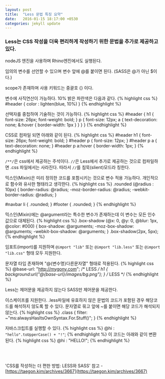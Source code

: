```yaml
---
layout: post
title:  "Less 문법 특징 요약"
date:   2016-01-15 18:17:00 +0530
categories: jekyll update
---
```


### Less는 CSS 작성을 더욱 편리하게 작성하기 위한 문법을 추가로 제공하고 있다.
nodeJS 엔진을 사용하며 Rhino엔진에서도 실행된다.<br>

임의의 변수를 선언할 수 있으며 변수 앞에 @를 붙이면 된다. (SASS은 @가 아닌 $이다.)<br>

scope가 존재하며 사용 키워드는 중괄호 {} 이다.<br>

변수에 사직연산이 가능하다. 10% 밝은 파란색은 다음과 같다.
{% highlight css %}
  #header { color : lighten(blue, 10%) }
{% endhighlight %}

선택자를 중첩하여 기술하는 것이 가능하다.
{% highlight css %}
  #header {
    h1 {
      font-size: 26px;
      font-weight: bold;
    }
    p { font-size: 12px;
      a { text-decoration: none;
        &:hover { border-width: 1px }
      }
    }
  }
{% endhighlight %}

CSS로 컴파일 되면 아래와 같이 된다.
{% highlight css %}
  #header h1 {
    font-size: 26px;
    font-weight: bold;
  }
  #header p {
    font-size: 12px;
  }
  #header p a {
    text-decoration: none;
  }
  #header p a:hover {
    border-width: 1px;
  }
{% endhighlight %}

```/**/```은 css에서 제공하는 주석이다.
```//```은 Less에서 추가로 제공하는 것으로 컴파일하면 .css 파일에서는 사라진다. 따라서 ```//```를 침묵(slient)모드라 칭한다.

믹스인(Mixin)은 미리 정의한 코드를 포함시키는 것으로 변수 적용 가능하다. 개인적으로 함수와 유사한 형태라고 생각한다.
{% highlight css %}
  .rounded (@radius : 10px) {
      border-radius: @radius;
      -moz-border-radius: @radius;
      -webkit-border-radius: @radius;
  }
  
  #navbar li { .rounded; }
  #footer { .rounded; }
{% endhighlight %}

믹스인(Mixin)에는 @argument라는 특수한 변수가 존재하는데 이 변수는 모든 인수 값으로 대체된다.
{% highlight css %}
  .box-shadow (@x: 0, @y: 0, @blur: 1px, @color: #000) {
   box-shadow: @arguments;
   -moz-box-shadow: @arguments;
   -webkit-box-shadow: @arguments;
  }
  .box-shadow(2px, 5px);
{% endhighlight %}

임포트(import)를 지원하며 ```@import "lib"``` 또는 ```@import "lib.less"``` 또는 ```@import "lib.css"``` 형태 모두 지원한다.

문자열 타입 존재하며 "@{변수명}다른문자열" 형태로 적용된다.
{% highlight css %}
  @base-url: "http://mygony.com"; /* LESS */
  h1 { background:url("@{base-url}/images/bg.png"); } /* LESS */
{% endhighlight %}

Less는 제어문을 제공하지 않는다 SASS만 제어문을 제공한다.

이스케이프를 지원한다.
.less파일에 유효하지 않은 문법의 코드가 포함된 경우 해당코드를 해석하지 않도록 할 수 있다.
문자열로 묶고 앞에 ~를 붙이면 해당 코드가 해석되지 않는다.
{% highlight css %}
  .class {
      filter: ~"ms:alwaysHasItsOwnSyntax.For.Stuff()";
  }
{% endhighlight %}

자바스크립트를 실행할 수 있다.
{% highlight css %}
  @hi : `"hello".toUpperCase() + "!"`;
{% endhighlight %}
이 코드는 아래와 같이 변환된다.
{% highlight css %}
  @hi : "HELLO!";
{% endhighlight %}

<br><br>

'CSS를 작성하는 더 편한 방법: LESS와 SASS' 참고 - [https://taegon.kim/archives/3667](https://taegon.kim/archives/3667)
